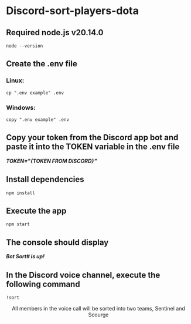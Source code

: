 # Discord-sort-players-dota

## Required node.js v20.14.0

```
node --version
```

## Create the .env file

### Linux:

```
cp ".env example" .env
```

### Windows:

```
copy ".env example" .env
```

## Copy your token from the Discord app bot and paste it into the TOKEN variable in the .env file

**_TOKEN="{TOKEN FROM DISCORD}"_**

## Install dependencies

```
npm install
```

## Execute the app

```
npm start
```

## The console should display

**_Bot Sort# is up!_**

## In the Discord voice channel, execute the following command

```
!sort
```

<div align="center">
    All members in the voice call will be sorted into two teams, Sentinel and Scourge
</div>
